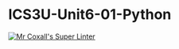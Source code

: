 # ICS3U-Unit6-01-Python

[![Mr Coxall's Super Linter](https://github.com/Emmanuel-Fofeyin/ICS3U-Unit6-01-Python/workflows/Mr%20Coxall's%20Super%20Linter/badge.svg)](https://github.com/Emmanuel-Fofeyin/ICS3U-Unit6-01-Python/actions/)
